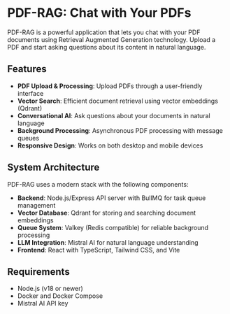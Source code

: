 # PDF-RAG: Chat with Your PDFs

PDF-RAG is a powerful application that lets you chat with your PDF documents using Retrieval Augmented Generation technology. Upload a PDF and start asking questions about its content in natural language.

## Features

- **PDF Upload & Processing**: Upload PDFs through a user-friendly interface
- **Vector Search**: Efficient document retrieval using vector embeddings (Qdrant)
- **Conversational AI**: Ask questions about your documents in natural language
- **Background Processing**: Asynchronous PDF processing with message queues
- **Responsive Design**: Works on both desktop and mobile devices

## System Architecture

PDF-RAG uses a modern stack with the following components:

- **Backend**: Node.js/Express API server with BullMQ for task queue management
- **Vector Database**: Qdrant for storing and searching document embeddings
- **Queue System**: Valkey (Redis compatible) for reliable background processing
- **LLM Integration**: Mistral AI for natural language understanding
- **Frontend**: React with TypeScript, Tailwind CSS, and Vite

## Requirements

- Node.js (v18 or newer)
- Docker and Docker Compose
- Mistral AI API key
